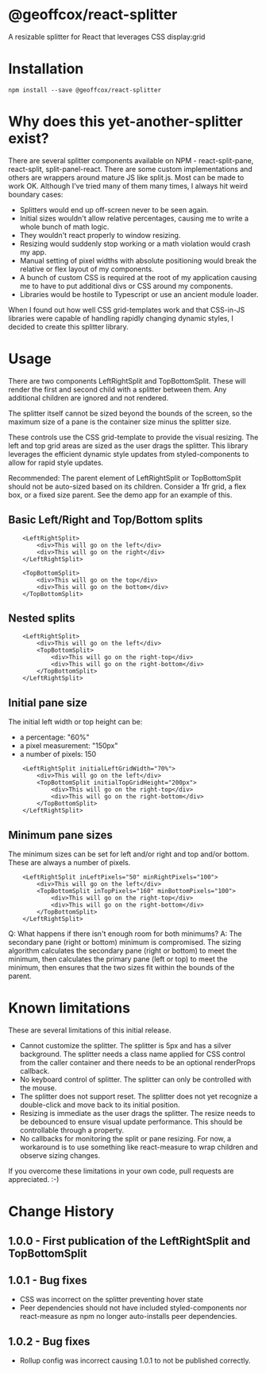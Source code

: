 # @geoffcox/react-splitter
A resizable splitter for React that leverages CSS display:grid

# Installation
```npm install --save @geoffcox/react-splitter```

# Why does this yet-another-splitter exist?
There are several splitter components available on NPM - react-split-pane, react-split, split-panel-react. There are some custom implementations and others are wrappers around mature JS like split.js. Most can be made to work OK. Although I've tried many of them many times, I always hit weird boundary cases:

- Splitters would end up off-screen never to be seen again.
- Initial sizes wouldn't allow relative percentages, causing me to write a whole bunch of math logic.
- They wouldn't react properly to window resizing.
- Resizing would suddenly stop working or a math violation would crash my app. 
- Manual setting of pixel widths with absolute positioning would break the relative or flex layout of my components. 
- A bunch of custom CSS is required at the root of my application causing me to have to put additional divs or CSS around my components.
- Libraries would be hostile to Typescript or use an ancient module loader.

When I found out how well CSS grid-templates work and that CSS-in-JS libraries were capable of handling rapidly changing dynamic styles, I decided to create this splitter library.

# Usage

There are two components LeftRightSplit and TopBottomSplit. These will render the first and second child with a splitter between them. Any additional children are ignored and not rendered.

The splitter itself cannot be sized beyond the bounds of the screen, so the maximum size of a pane is the container size minus the splitter size.

These controls use the CSS grid-template to provide the visual resizing. The left and top grid areas are sized as the user drags the splitter. This library leverages the efficient dynamic style updates from styled-components to allow for rapid style updates.

Recommended: The parent element of LeftRightSplit or TopBottomSplit should not be auto-sized based on its children. Consider a 1fr grid, a flex box, or a fixed size parent. See the demo app for an example of this.

## Basic Left/Right and Top/Bottom splits
```tsx
    <LeftRightSplit>
        <div>This will go on the left</div>
        <div>This will go on the right</div>
    </LeftRightSplit>
```

```tsx
    <TopBottomSplit>
        <div>This will go on the top</div>
        <div>This will go on the bottom</div>
    </TopBottomSplit>
```

## Nested splits

```tsx
    <LeftRightSplit>
        <div>This will go on the left</div>
        <TopBottomSplit>
            <div>This will go on the right-top</div>
            <div>This will go on the right-bottom</div>
        </TopBottomSplit>
    </LeftRightSplit>
```
## Initial pane size

The initial left width or top height can be:
- a percentage: "60%"
- a pixel measurement: "150px"
- a number of pixels: 150

```tsx
    <LeftRightSplit initialLeftGridWidth="70%">
        <div>This will go on the left</div>
        <TopBottomSplit initialTopGridHeight="200px">
            <div>This will go on the right-top</div>
            <div>This will go on the right-bottom</div>
        </TopBottomSplit>
    </LeftRightSplit>
```
## Minimum pane sizes

The minimum sizes can be set for left and/or right and top and/or bottom.  These are always a number of pixels.

```tsx
    <LeftRightSplit inLeftPixels="50" minRightPixels="100">
        <div>This will go on the left</div>
        <TopBottomSplit inTopPixels="160" minBottomPixels="100">
            <div>This will go on the right-top</div>
            <div>This will go on the right-bottom</div>
        </TopBottomSplit>
    </LeftRightSplit>
```

Q: What happens if there isn't enough room for both minimums? 
A: The secondary pane (right or bottom) minimum is compromised. The sizing algorithm calculates the secondary pane (right or bottom) to meet the minimum, then calculates the primary pane (left or top) to meet the minimum, then ensures that the two sizes fit within the bounds of the parent.

# Known limitations

These are several limitations of this initial release.

- Cannot customize the splitter. The splitter is 5px and has a silver background. The splitter needs a class name applied for CSS control from the caller container and there needs to be an optional renderProps callback.
- No keyboard control of splitter. The splitter can only be controlled with the mouse.
- The splitter does not support reset. The splitter does not yet recognize a double-click and move back to its initial position.
- Resizing is immediate as the user drags the splitter.  The resize needs to be debounced to ensure visual update performance.  This should be controllable through a property.
- No callbacks for monitoring the split or pane resizing.  For now, a workaround is to use something like react-measure to wrap children and observe sizing changes.

If you overcome these limitations in your own code, pull requests are appreciated. :-)

# Change History
## 1.0.0 - First publication of the LeftRightSplit and TopBottomSplit
## 1.0.1 - Bug fixes
- CSS was incorrect on the splitter preventing hover state
- Peer dependencies should not have included styled-components nor react-measure as npm no longer auto-installs peer dependencies.
## 1.0.2 - Bug fixes
- Rollup config was incorrect causing 1.0.1 to not be published correctly.